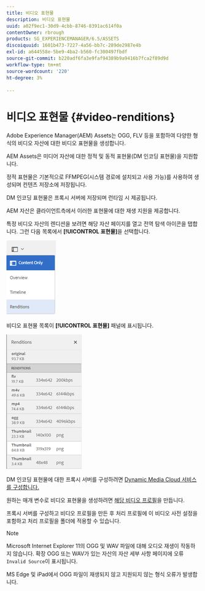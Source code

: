 ```yaml
---
title: 비디오 표현물
description: 비디오 표현물
uuid: a02f9ec1-30d9-4cbb-8746-8391ac614f0a
contentOwner: rbrough
products: SG_EXPERIENCEMANAGER/6.5/ASSETS
discoiquuid: 1601b473-7227-4a56-bb7c-289de2987e4b
exl-id: a644558e-5be9-4ba2-b560-fc300497fbdf
source-git-commit: b220adf6fa3e9faf94389b9a9416b7fca2f89d9d
workflow-type: tm+mt
source-wordcount: '220'
ht-degree: 3%

---
```


# 비디오 표현물 {#video-renditions}

Adobe Experience Manager(AEM) Assets는 OGG, FLV 등을 포함하여 다양한 형식의 비디오 자산에 대한 비디오 표현물을 생성합니다.

AEM Assets은 미디어 자산에 대한 정적 및 동적 표현물(DM 인코딩 표현물)을 지원합니다.

정적 표현물은 기본적으로 FFMPEG(시스템 경로에 설치되고 사용 가능)를 사용하여 생성되며 컨텐츠 저장소에 저장됩니다.

DM 인코딩 표현물은 프록시 서버에 저장되며 런타임 시 제공됩니다.

AEM 자산은 클라이언트측에서 이러한 표현물에 대한 재생 지원을 제공합니다.

특정 비디오 자산의 렌디션을 보려면 해당 자산 페이지를 열고 전역 탐색 아이콘을 탭합니다. 그런 다음 목록에서 **[!UICONTROL 표현물]**&#x200B;을 선택합니다.

![chlimage_1-478](assets/chlimage_1-478.png)

비디오 표현물 목록이 **[!UICONTROL 표현물]** 패널에 표시됩니다.

![chlimage_1-479](assets/chlimage_1-479.png)

DM 인코딩 표현물에 대한 프록시 서버를 구성하려면 [Dynamic Media Cloud 서비스를 구성합니다.](config-dynamic.md)

원하는 매개 변수로 비디오 표현물을 생성하려면 [해당 비디오 프로필](video-profiles.md)을 만듭니다.

프록시 서버를 구성하고 비디오 프로필을 만든 후 처리 프로필에 이 비디오 사전 설정을 포함하고 처리 프로필을 폴더에 적용할 수 있습니다.

>[!NOTE]
>
>Microsoft Internet Explorer 11의 OGG 및 WAV 파일에 대해 오디오 재생이 작동하지 않습니다. 확장 OGG 또는 WAV가 있는 자산의 자산 세부 사항 페이지에 오류 `Invalid Source`이 표시됩니다.
>
>MS Edge 및 iPad에서 OGG 파일이 재생되지 않고 지원되지 않는 형식 오류가 발생합니다.
